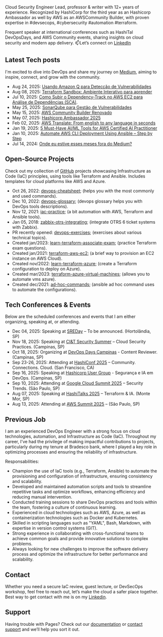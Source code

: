 Cloud Security Engineer Lead, professor & writer with 12+ years of experience. Recognized by HashiCorp for the third year as an Hashicorp Ambassador as well by AWS as an AWSCommunity Builder, with proven expertise in #devsecops, #cybersecurity #automation #terraform. 

Frequent speaker at international conferences such as HashiTal DevOpsDays, and AWS Community events, sharing insights on cloud security and modern app delivery. 📫Let’s connect on [LinkedIn](https://www.linkedin.com/in/amaurybsouza/)

## Latest Tech posts
I'm excited to dive into DevOps and share my journey on [Medium](https://amaurybsouza.medium.com/), aiming to inspire, connect, and grow with the community.
- Aug 24, 2025: [Usando Amazon Q para Detecção de Vulnerabilidades](https://amaurybsouza.medium.com/usando-amazon-q-para-detec%C3%A7%C3%A3o-de-vulnerabilidades-703eab813dd2)
- Aug 08, 2025: [Terraform Sandbox: Ambiente Interativo para aprender](https://amaurybsouza.medium.com/terraform-sandbox-ambiente-interativo-para-aprender-1e1ebd4588da)
- Jul 10, 2025: [Como Subir o Dependency-Track no AWS EC2 para Análise de Dependências (SCA)](https://amaurybsouza.medium.com/security-first-como-subir-o-dependency-track-no-aws-ec2-para-an%C3%A1lise-de-depend%C3%AAncias-sca-14b85f0474e1).
- May 25, 2025: [SonarQube para Gestão de Vulnerabilidades](https://amaurybsouza.medium.com/sonarqube-para-gest%C3%A3o-de-vulnerabilidades-48b5e8661784)
- May 15, 2025: [AWS Community Builder Renovado](https://amaurybsouza.medium.com/aws-community-builder-renovado-60221fa5fb0c)
- May 07, 2025: [Hashicorp Ambassador 2025](https://amaurybsouza.medium.com/hashicorp-ambassador-2025-c5e77f7b33dc)
- Feb 02, 2025: [AWS Translate: From english to any language in seconds](https://community.aws/content/2sV489BjzB0mLBLvRfLCbejRBnK/aws-translate-from-english-to-any-language-in-seconds)
- Jan 19, 2025: [5 Must-Have AI/ML Tools for AWS Certified AI Practitioner](https://community.aws/content/2ro2cXtVxEhhuzPptwZ0Lny5w2I/5-must-have-ai-ml-tools-for-aws-certified-ai-practitioner)
- Jan 10, 2025: [Automate AWS CLI Deployment Using Ansible – Step by Step](https://community.aws/content/2rGOv0VY5bSbxI4HEXTjQisRU8L/automate-aws-cli-deployment-using-ansible-step-by-step)
- Jul 14, 2024: [Onde eu estive esses meses fora do Medium?](https://amaurybsouza.medium.com/onde-eu-estive-esses-meses-fora-do-medium-9c70dbe12800)
  
## Open-Source Projects
Check out my collection of [GitHub](https://github.com/amaurybsouza) projects showcasing Infrastructure as Code (IaC) principles, using tools like Terraform and Ansible. Includes templates for cloud platforms like AWS and Azure.
- Oct 26, 2022: [devops-cheatsheet](https://github.com/amaurybsouza/devops-cheatsheet); (helps you with the most commonly and used commands).
- Dec 10, 2022: [devops-glossary](https://github.com/Kubernetes-Tutorialz/devops-glossary); (devops glossary helps you with DevOps tools descriptions).
- Nov 12, 2021: [iac-practice](https://github.com/amaurybsouza/iac-practice); (a bit automation with AWS, Terraform and Ansible tools).
- Jan 05, 2018: [zabbix-otrs-integrating](https://github.com/amaurybsouza/zabbix-otrs-integrating); (integrate OTRS 6 ticket systems with Zabbix).
- PR recently opened: [devops-exercises](https://github.com/bregman-arie/devops-exercises#scripts); (exercises about various technical topics).
- Created jan/2023: [learn-terraform-associate-exam](https://github.com/Terraform-Tutorials/learn-terraform-associate-exam); (practice Terraform exam questions).
- Created jan/2021: [terraform-aws-ec2](https://github.com/Terraform-Tutorials/terraform-aws-ec2); (a brief way to provision an EC2 instance on AWS Cloud).
- Created nov/2022: [learn-terraform-azure](https://github.com/Terraform-Tutorials/learn-terraform-azure); (create a Terraform configuration to deploy on Azure).
- Created mar/2023: [terraform-azure-virtual-machines](https://github.com/Terraform-Tutorials/terraform-azure-virtual-machines); (allows you to automate vms azure).
- Created dec/2021: [ad-hoc-commands](https://github.com/Ansible-Tutorials/ad-hoc-commands); (ansible ad hoc command uses to automate the configurations).

## Tech Conferences & Events
Below are the scheduled conferences and events that I am either organizing, speaking at, or attending.
- Dec 04, 2025: Speaking at [SREDay](https://sreday.com/) – To be announced. (Hortolândia, SP)
- Nov 18, 2025: Speaking at [CI&T Security Summer](https://ciandt.com/br/pt-br/home) – Cloud Security Practices. (Campinas, SP)
- Oct 18, 2025: Organizing at [DevOps Days Campinas](https://devopsdays.org/events/2025-campinas/welcome/) - Content Reviewer. (Campinas, SP)
- Sep 23-26, 2025: Attending at [HashiConf 2025](https://www.hashicorp.com/conferences/hashiconf/register) – Community. Connections. Cloud. (San Francisco, CA)
- Sep 16, 2025: Speaking at [Hashicorp User Group](https://www.sympla.com.br/evento/meetup-de-comunidade-seguranca-e-ia-em-devops-desafios-e-possibilidades/3087539?referrer=www.linkedin.com&referrer=www.linkedin.com&share_id=copiarlink&referrer=www.meetup.com&share_id=copiarlink) - Segurança e IA em DevOps. (Campinas, SP)
- Sep 10, 2025: Attending at [Google Cloud Summit 2025](https://cloudonair.withgoogle.com/events/google-cloud-summit-brasil-2025) – Security Trends. (São Paulo, SP)
- Aug 07, 2025: Speaking at [HashiTalks 2025](https://events.hashicorp.com/hashitalksbrasil) – Terraform & IA. (Monte Mor, SP)
- Aug 13, 2025: Attending at [AWS Summit 2025](https://aws.amazon.com/pt/events/summits/?awsf.events-location=*all&awsf.events-series=*all) – (São Paulo, SP)

## Previous Job
I am an experienced DevOps Engineer with a strong focus on cloud technologies, automation, and Infrastructure as Code (IaC). Throughout my career, I've had the privilege of making impactful contributions to projects, particularly during my tenure at Bradesco bank, where I played a key role in optimizing processes and ensuring the reliability of infrastructure.

Responsabilities:
- Champion the use of IaC tools (e.g., Terraform, Ansible) to automate the provisioning and configuration of infrastructure, ensuring consistency and scalability.
- Developed and maintained automation scripts and tools to streamline repetitive tasks and optimize workflows, enhancing efficiency and reducing manual intervention.
- Conducted training sessions to share DevOps practices and tools within the team, fostering a culture of continuous learning.
- Experienced in cloud technologies such as AWS, Azure, as well as containerization technologies such as Docker and Kubernetes. 
- Skilled in scripting languages such as "YAML", Bash, Markdown, with expertise in version control systems (GIT).
- Strong experience in collaborating with cross-functional teams to achieve common goals and provide innovative solutions to complex problems. 
- Always looking for new challenges to improve the software delivery process and optimize the infrastructure for better performance and scalability.

## Contact
Whether you need a secure IaC review, guest lecture, or DevSecOps workshop, feel free to reach out, let’s make the cloud a safer place together. Best way to get contact with me is on my [Linkedin](https://www.linkedin.com/in/amaurybsouza/). 

## Support
Having trouble with Pages? Check out our [documentation](https://docs.github.com/categories/github-pages-basics/) or [contact support](https://support.github.com/contact) and we’ll help you sort it out.  
